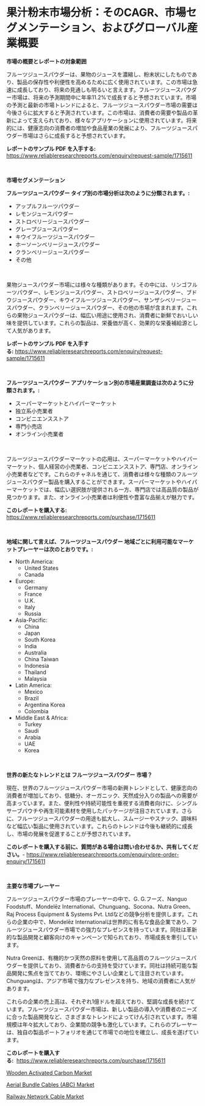 <p><h1>果汁粉末市場分析：そのCAGR、市場セグメンテーション、およびグローバル産業概要</h1></p><p><strong>市場の概要とレポートの対象範囲</strong></p>
<p><p>フルーツジュースパウダーは、果物のジュースを濃縮し、粉末状にしたものであり、製品の保存性や利便性を高めるために広く使用されています。この市場は急速に成長しており、将来の見通しも明るいと言えます。フルーツジュースパウダー市場は、将来の予測期間中に年率11.2%で成長すると予想されています。市場の予測と最新の市場トレンドによると、フルーツジュースパウダー市場の需要は今後さらに拡大すると予測されています。この市場は、消費者の需要や製品の革新によって支えられており、様々なアプリケーションに使用されています。将来的には、健康志向の消費者の増加や食品産業の発展により、フルーツジュースパウダー市場はさらに成長すると予想されています。</p></p>
<p><strong>レポートのサンプル PDF を入手する:</strong> <a href="https://www.reliableresearchreports.com/enquiry/request-sample/1715611">https://www.reliableresearchreports.com/enquiry/request-sample/1715611</a></p>
<p>&nbsp;</p>
<p><strong>市場セグメンテーション</strong></p>
<p><strong>フルーツジュースパウダー タイプ別の市場分析は次のように分類されます。:</strong></p>
<p><ul><li>アップルフルーツパウダー</li><li>レモンジュースパウダー</li><li>ストロベリージュースパウダー</li><li>グレープジュースパウダー</li><li>キウイフルーツジュースパウダー</li><li>ホーソーンベリージュースパウダー</li><li>クランベリージュースパウダー</li><li>その他</li></ul></p>
<p>&nbsp;</p>
<p><p>果物ジュースパウダー市場には様々な種類があります。その中には、リンゴフルーツパウダー、レモンジュースパウダー、ストロベリージュースパウダー、ブドウジュースパウダー、キウイフルーツジュースパウダー、サンザシベリージュースパウダー、クランベリージュースパウダー、その他の市場が含まれます。これらの果物ジュースパウダーは、幅広い用途に使用され、消費者に新鮮でおいしい味を提供しています。これらの製品は、栄養価が高く、効果的な栄養補給源として人気があります。</p></p>
<p><strong>レポートのサンプル PDF を入手する:</strong>&nbsp;<a href="https://www.reliableresearchreports.com/enquiry/request-sample/1715611">https://www.reliableresearchreports.com/enquiry/request-sample/1715611</a></p>
<p>&nbsp;</p>
<p><strong> フルーツジュースパウダー アプリケーション別の市場産業調査は次のように分類されます。:</strong></p>
<p><ul><li>スーパーマーケットとハイパーマーケット</li><li>独立系小売業者</li><li>コンビニエンスストア</li><li>専門小売店</li><li>オンライン小売業者</li></ul></p>
<p>&nbsp;</p>
<p><p>フルーツジュースパウダーマーケットの応用は、スーパーマーケットやハイパーマーケット、個人経営の小売業者、コンビニエンスストア、専門店、オンライン小売業者などです。これらのチャネルを通じて、消費者は様々な種類のフルーツジュースパウダー製品を購入することができます。スーパーマーケットやハイパーマーケットでは、幅広い選択肢が提供される一方、専門店では高品質の製品が見つかります。また、オンライン小売業者は利便性や豊富な品揃えが魅力です。</p></p>
<p><strong>このレポートを購入する:</strong>&nbsp; <a href="https://www.reliableresearchreports.com/purchase/1715611">https://www.reliableresearchreports.com/purchase/1715611</a></p>
<p>&nbsp;</p>
<p><strong>地域に関して言えば、フルーツジュースパウダー 地域ごとに利用可能なマーケットプレーヤーは次のとおりです。:</strong></p>
<p><ul>
    <li>
        North America:
        <ul>
            <li>United States</li>
            <li>Canada</li>
        </ul>
    </li>
    <li>
        Europe:
        <ul>
            <li>Germany</li>
            <li>France</li>
            <li>U.K.</li>
            <li>Italy</li>
            <li>Russia</li>
        </ul>
    </li>
    <li>
        Asia-Pacific:
        <ul>
            <li>China</li>
            <li>Japan</li>
            <li>South Korea</li>
            <li>India</li>
            <li>Australia</li>
            <li>China Taiwan</li>
            <li>Indonesia</li>
            <li>Thailand</li>
            <li>Malaysia</li>
        </ul>
    </li>
    <li>
        Latin America:
        <ul>
            <li>Mexico</li>
            <li>Brazil</li>
            <li>Argentina Korea</li>
            <li>Colombia</li>
        </ul>
    </li>
    <li>
        Middle East & Africa:
        <ul>
            <li>Turkey</li>
            <li>Saudi</li>
            <li>Arabia</li>
            <li>UAE</li>
            <li>Korea</li>
        </ul>
    </li>
    </ul></p>
<p>&nbsp;</p>
<p><strong>世界の新たなトレンドとは フルーツジュースパウダー 市場？</strong></p>
<p><p>現在、世界のフルーツジュースパウダー市場の新興トレンドとして、健康志向の消費者が増加しており、低糖分、オーガニック、天然成分入りの製品への需要が高まっています。また、便利性や持続可能性を重視する消費者向けに、シングルサーブパウチや再生可能素材を使用したパッケージが注目されています。さらに、フルーツジュースパウダーの用途も拡大し、スムージーやスナック、調味料など幅広い製品に使用されています。これらのトレンドは今後も継続的に成長し、市場の発展を促進することが予想されています。</p></p>
<p><strong>このレポートを購入する前に、質問がある場合は問い合わせるか、共有してください。</strong>- <a href="https://www.reliableresearchreports.com/enquiry/pre-order-enquiry/1715611">https://www.reliableresearchreports.com/enquiry/pre-order-enquiry/1715611</a></p>
<p>&nbsp;</p>
<p><strong>主要な市場プレーヤー</strong></p>
<p><p>フルーツジュースパウダー市場のプレーヤーの中で、G. G.フーズ、Nanguo Foodstuff、Mondelēz International、Chunguang、Socona、Nutra Green、Raj Process Equipment & Systems Pvt. Ltdなどの競争分析を提供します。これらの企業の中で、Mondelēz Internationalは世界的に有名な食品企業であり、フルーツジュースパウダー市場での強力なプレゼンスを持っています。同社は革新的な製品開発と顧客向けのキャンペーンで知られており、市場成長を牽引しています。</p><p>Nutra Greenは、有機的かつ天然の原料を使用して高品質のフルーツジュースパウダーを提供しており、消費者からの支持を受けています。同社は持続可能な製品開発に焦点を当てており、環境にやさしい企業として注目されています。Chunguangは、アジア市場で強力なプレゼンスを持ち、地域の消費者に人気があります。</p><p>これらの企業の売上高は、それぞれ1億ドルを超えており、堅調な成長を続けています。フルーツジュースパウダー市場は、新しい製品の導入や消費者のニーズに合った製品開発など、さまざまなトレンドによってけん引されています。市場規模は年々拡大しており、企業間の競争も激化しています。これらのプレーヤーは、独自の製品ポートフォリオを通じて市場での地位を確立し、成長を遂げています。</p></p>
<p><strong>このレポートを購入する:</strong>&nbsp;&nbsp;<a href="https://www.reliableresearchreports.com/purchase/1715611">https://www.reliableresearchreports.com/purchase/1715611</a></p>
<p><p><a href="https://github.com/Sarissaschmalingtr6fz2739/Market-Research-Report-List-1/blob/main/wooden-activated-carbon-market.md">Wooden Activated Carbon Market</a></p><p><a href="https://view.publitas.com/reportprime-1/aerial-bundle-cables-abc-market-research-report-the-key-to-successful-business-strategy-forecasted-for-period-from-2023-2030/">Aerial Bundle Cables (ABC) Market</a></p><p><a href="https://view.publitas.com/reportprime-1/railway-network-cable-market-research-report-reveals-the-latest-trends-and-opportunities-of-this-market-for-period-from-2023-2030/">Railway Network Cable Market</a></p></p>